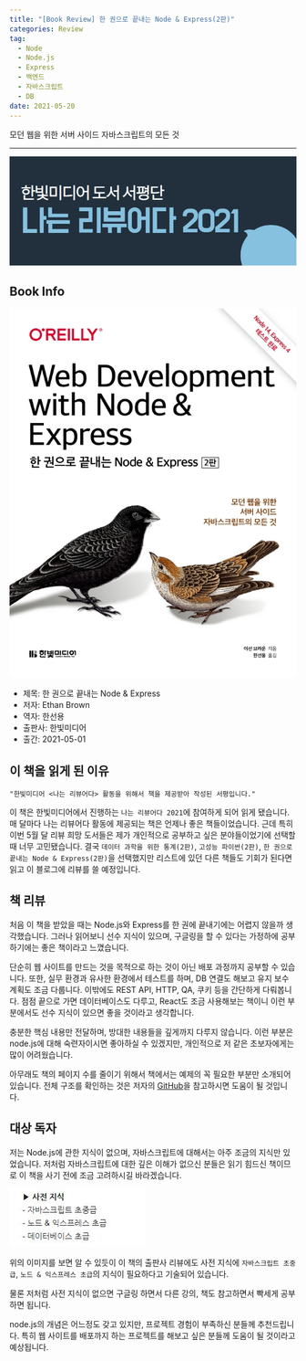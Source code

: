 ```yaml
---  
title: "[Book Review] 한 권으로 끝내는 Node & Express(2판)"  
categories: Review  
tag:
  - Node
  - Node.js
  - Express
  - 백엔드
  - 자바스크립트
  - DB
date: 2021-05-20
---  
```


모던 웹을 위한 서버 사이드 자바스크립트의 모든 것

---

![나는 리뷰어다 2021](/assets/images/I-am-reviewer.jpg)

## Book Info

[![책](/assets/images/review/web-development-with-node-and-express.jpg)](http://www.kyobobook.co.kr/product/detailViewKor.laf?ejkGb=KOR&mallGb=KOR&barcode=9791162244227&orderClick=LAG&Kc=)

- 제목: 한 권으로 끝내는 Node & Express
- 저자: Ethan Brown
- 역자: 한선용
- 출판사: 한빛미디어
- 출간: 2021-05-01

## 이 책을 읽게 된 이유

    "한빛미디어 <나는 리뷰어다> 활동을 위해서 책을 제공받아 작성된 서평입니다."

이 책은 한빛미디어에서 진행하는 `나는 리뷰어다 2021`에 참여하게 되어 읽게 됐습니다. 매 달마다 나는 리뷰어다 활동에 제공되는 책은 언제나 좋은 책들이었습니다. 근데 특히 이번 5월 달 리뷰 희망 도서들은 제가 개인적으로 공부하고 싶은 분야들이었기에 선택할 때 너무 고민됐습니다. 결국 `데이터 과학을 위한 통계(2판)`, `고성능 파이썬(2판)`, `한 권으로 끝내는 Node & Express(2판)`을 선택했지만 리스트에 있던 다른 책들도 기회가 된다면 읽고 이 블로그에 리뷰를 쓸 예정입니다.

## 책 리뷰

처음 이 책을 받았을 때는 Node.js와 Express를 한 권에 끝내기에는 어렵지 않을까 생각했습니다. 그러나 읽어보니 선수 지식이 있으며, 구글링을 할 수 있다는 가정하에 공부하기에는 좋은 책이라고 느꼈습니다. 

단순히 웹 사이트를 만드는 것을 목적으로 하는 것이 아닌 배포 과정까지 공부할 수 있습니다. 또한, 실무 환경과 유사한 환경에서 테스트를 하며, DB 연결도 해보고 유지 보수 계획도 조금 다룹니다. 이밖에도 REST API, HTTP, QA, 쿠키 등을 간단하게 다뤄봅니다. 점점 끝으로 가면 데이터베이스도 다루고, React도 조금 사용해보는 책이니 이런 부분에서도 선수 지식이 있으면 좋을 것이라고 생각합니다.

충분한 핵심 내용만 전달하며, 방대한 내용들을 깊게까지 다루지 않습니다. 이런 부분은 node.js에 대해 숙련자이시면 좋아하실 수 있겠지만, 개인적으로 저 같은 초보자에게는 많이 어려웠습니다.

아무래도 책의 페이지 수를 줄이기 위해서 책에서는 예제의 꼭 필요한 부분만 소개되어 있습니다. 전체 구조를 확인하는 것은 저자의 [GitHub](https://github.com/EthanRBrown/web-development-with-node-and-express-2e)을 참고하시면 도움이 될 것입니다. 

## 대상 독자

저는 Node.js에 관한 지식이 없으며, 자바스크립트에 대해서는 아주 조금의 지식만 있었습니다. 저처럼 자바스크립트에 대한 깊은 이해가 없으신 분들은 읽기 힘드신 책이므로 이 책을 사기 전에 조금 고려하시길 바라겠습니다. 

![사전 지식](/assets/images/prior-knowledge-node-js.jpg)  

위의 이미지를 보면 알 수 있듯이 이 책의 출판사 리뷰에도 사전 지식에 `자바스크립트 초중급`, `노드 & 익스프레스 초급`의 지식이 필요하다고 기술되어 있습니다.

물론 저처럼 사전 지식이 없으면 구글링 하면서 다른 강의, 책도 참고하면서 빡세게 공부하면 됩니다. 

node.js의 개념은 어느정도 갖고 있지만, 프로젝트 경험이 부족하신 분들께 추천드립니다. 특히 웹 사이트를 배포까지 하는 프로젝트를 해보고 싶은 분들께 도움이 될 것이라고 예상됩니다.